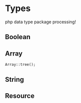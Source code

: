 # Types
php data type package processing!


## Boolean

## Array
```
Array::tree();
```

## String

## Resource
